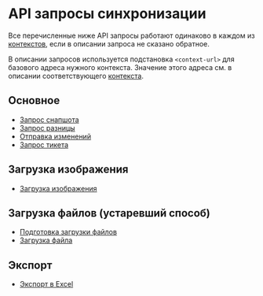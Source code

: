 API запросы синхронизации
=========================

Все перечисленные ниже API запросы работают одинаково в каждом из
[контекстов][context], если в описании запроса не сказано обратное.

В описании запросов используется подстановка `<context-url>` для
базового адреса нужного контекста. Значение этого адреса см. в описании
соответствующего [контекста][context].


Основное
--------

*   [Запрос снапшота](snapshot.md)
*   [Запрос разницы](diff.md)
*   [Отправка изменений](submit.md)
*   [Запрос тикета](ticket.md)

Загрузка изображения
--------------------

*   [Загрузка изображения](upload-image.md)

Загрузка файлов (устаревший способ)
-----------------------------------

*   [Подготовка загрузки файлов](uploader.old.md)
*   [Загрузка файла](upload.old.md)

Экспорт
-------

*   [Экспорт в Excel](export-xls.md)


[context]: ../02-context.md

